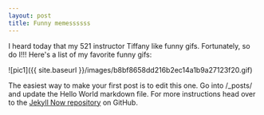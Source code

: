 ```yaml
---
layout: post
title: Funny memessssss
---
```


I heard today that my 521 instructor Tiffany like funny gifs. Fortunately, so do I!!! Here's a list of my favorite funny gifs:

![pic1]({{ site.baseurl }}/images/b8bf8658dd216b2ec14a1b9a27123f20.gif)

The easiest way to make your first post is to edit this one. Go into /_posts/ and update the Hello World markdown file. For more instructions head over to the [Jekyll Now repository](https://github.com/barryclark/jekyll-now) on GitHub.
